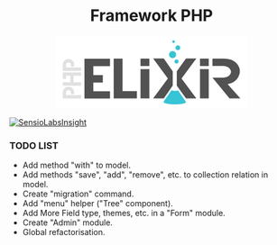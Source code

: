 <h1 align="center">Framework PHP</h1>

<p align="center"><img alt="Framework Peoleo PHP" src="./resources/images/ELIXIR_PHP.jpg"/></p>

[![SensioLabsInsight](https://insight.sensiolabs.com/projects/c359963b-45e2-4a32-aed5-1b27d7bb22b7/big.png)](https://insight.sensiolabs.com/projects/c359963b-45e2-4a32-aed5-1b27d7bb22b7)

### TODO LIST ###

- Add method "with" to model.
- Add methods "save", "add", "remove", etc. to collection relation in model.
- Create "migration" command.
- Add "menu" helper ("Tree" component).
- Add More Field type, themes, etc. in a "Form" module.
- Create "Admin" module.
- Global refactorisation.
